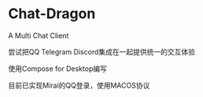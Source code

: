 # Chat-Dragon
A Multi Chat Client

尝试把QQ Telegram Discord集成在一起提供统一的交互体验

使用Compose for Desktop编写

目前已实现Mirai的QQ登录，使用MACOS协议
